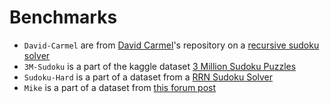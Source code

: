 # Benchmarks
* `David-Carmel` are from [David Carmel](https://github.com/davidcarmel)'s repository on a [recursive sudoku solver](https://github.com/davidcarmel/SudokuSolver/tree/main/data)
* `3M-Sudoku` is a part of the kaggle dataset [3 Million Sudoku Puzzles](https://www.kaggle.com/datasets/radcliffe/3-million-sudoku-puzzles-with-ratings)
* `Sudoku-Hard` is a part of a dataset from a [RRN Sudoku Solver](https://paperswithcode.com/dataset/rrn-sudoku)
* `Mike` is a part of a dataset from [this forum post](http://forum.enjoysudoku.com/benchmark-data-set-t40109.html)